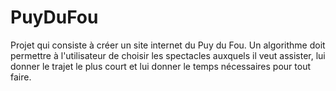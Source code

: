 # PuyDuFou

Projet qui consiste à créer un site internet du Puy du Fou.
Un algorithme doit permettre à l'utilisateur de choisir les spectacles auxquels il veut assister,
lui donner le trajet le plus court et lui donner le temps nécessaires pour tout faire.

	
